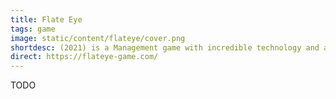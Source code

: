 ```yaml
---
title: Flate Eye
tags: game
image: static/content/flateye/cover.png
shortdesc: (2021) is a Management game with incredible technology and a surprisingly deep story. By Monkey Moon & Raw Fury.
direct: https://flateye-game.com/
---
```


TODO